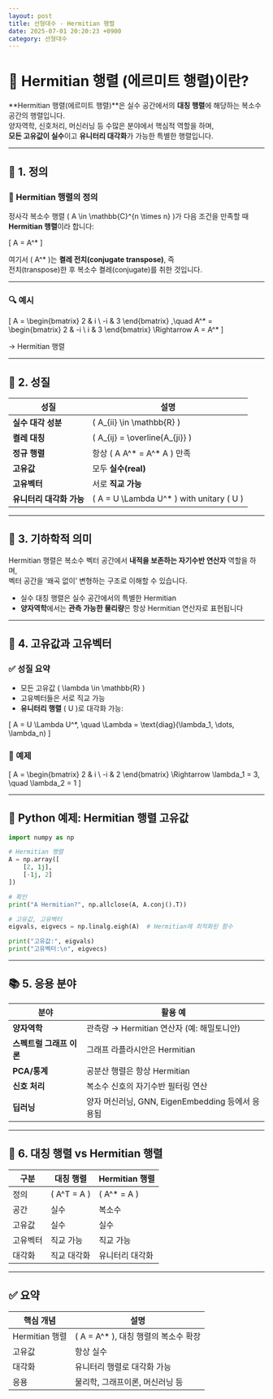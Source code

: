 ```yaml
---
layout: post
title: 선형대수 - Hermitian 행렬
date: 2025-07-01 20:20:23 +0900
category: 선형대수
---
```

# 🧮 Hermitian 행렬 (에르미트 행렬)이란?

**Hermitian 행렬(에르미트 행렬)**은 실수 공간에서의 **대칭 행렬**에 해당하는 복소수 공간의 행렬입니다.  
양자역학, 신호처리, 머신러닝 등 수많은 분야에서 핵심적 역할을 하며,  
**모든 고유값이 실수**이고 **유니터리 대각화**가 가능한 특별한 행렬입니다.

---

## 🧩 1. 정의

### 📌 Hermitian 행렬의 정의

정사각 복소수 행렬 \( A \in \mathbb{C}^{n \times n} \)가 다음 조건을 만족할 때 **Hermitian 행렬**이라 합니다:

\[
A = A^*
\]

여기서 \( A^* \)는 **켤레 전치(conjugate transpose)**, 즉  
전치(transpose)한 후 복소수 켤레(conjugate)를 취한 것입니다.

---

### 🔍 예시

\[
A =
\begin{bmatrix}
2 & i \\
-i & 3
\end{bmatrix}
,\quad
A^* =
\begin{bmatrix}
2 & -i \\
i & 3
\end{bmatrix}
\Rightarrow A = A^*
\]

→ Hermitian 행렬

---

## 🧠 2. 성질

| 성질 | 설명 |
|------|------|
| **실수 대각 성분** | \( A_{ii} \in \mathbb{R} \) |
| **켤레 대칭** | \( A_{ij} = \overline{A_{ji}} \) |
| **정규 행렬** | 항상 \( A A^* = A^* A \) 만족 |
| **고유값** | 모두 **실수(real)** |
| **고유벡터** | 서로 **직교 가능** |
| **유니터리 대각화 가능** | \( A = U \Lambda U^* \) with unitary \( U \) |

---

## 🔬 3. 기하학적 의미

Hermitian 행렬은 복소수 벡터 공간에서 **내적을 보존하는 자기수반 연산자** 역할을 하며,  
벡터 공간을 ‘왜곡 없이’ 변형하는 구조로 이해할 수 있습니다.

- 실수 대칭 행렬은 실수 공간에서의 특별한 Hermitian
- **양자역학**에서는 **관측 가능한 물리량**은 항상 Hermitian 연산자로 표현됩니다

---

## 🔢 4. 고유값과 고유벡터

### ✅ 성질 요약

- 모든 고유값 \( \lambda \in \mathbb{R} \)
- 고유벡터들은 서로 직교 가능
- **유니터리 행렬** \( U \)로 대각화 가능:

\[
A = U \Lambda U^*, \quad \Lambda = \text{diag}(\lambda_1, \dots, \lambda_n)
\]

### 📘 예제

\[
A = 
\begin{bmatrix}
2 & i \\
-i & 2
\end{bmatrix}
\Rightarrow \lambda_1 = 3, \quad \lambda_2 = 1
\]

---

## 🧮 Python 예제: Hermitian 행렬 고유값

```python
import numpy as np

# Hermitian 행렬
A = np.array([
    [2, 1j],
    [-1j, 2]
])

# 확인
print("A Hermitian?", np.allclose(A, A.conj().T))

# 고유값, 고유벡터
eigvals, eigvecs = np.linalg.eigh(A)  # Hermitian에 최적화된 함수

print("고유값:", eigvals)
print("고유벡터:\n", eigvecs)
```

---

## 📚 5. 응용 분야

| 분야 | 활용 예 |
|------|---------|
| **양자역학** | 관측량 → Hermitian 연산자 (예: 해밀토니안) |
| **스펙트럴 그래프 이론** | 그래프 라플라시안은 Hermitian |
| **PCA/통계** | 공분산 행렬은 항상 Hermitian |
| **신호 처리** | 복소수 신호의 자기수반 필터링 연산 |
| **딥러닝** | 양자 머신러닝, GNN, EigenEmbedding 등에서 응용됨 |

---

## 🧭 6. 대칭 행렬 vs Hermitian 행렬

| 구분 | 대칭 행렬 | Hermitian 행렬 |
|------|------------|----------------|
| 정의 | \( A^T = A \) | \( A^* = A \) |
| 공간 | 실수 | 복소수 |
| 고유값 | 실수 | 실수 |
| 고유벡터 | 직교 가능 | 직교 가능 |
| 대각화 | 직교 대각화 | 유니터리 대각화 |

---

## ✅ 요약

| 핵심 개념 | 설명 |
|------------|------|
| Hermitian 행렬 | \( A = A^* \), 대칭 행렬의 복소수 확장 |
| 고유값 | 항상 실수 |
| 대각화 | 유니터리 행렬로 대각화 가능 |
| 응용 | 물리학, 그래프이론, 머신러닝 등 |